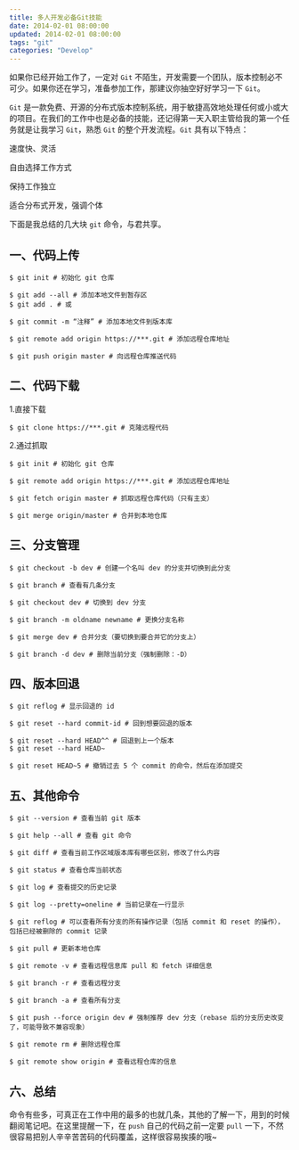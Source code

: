 ```yaml
---
title: 多人开发必备Git技能
date: 2014-02-01 08:00:00
updated: 2014-02-01 08:00:00
tags: "git"
categories: "Develop"
---
```


如果你已经开始工作了，一定对 `Git` 不陌生，开发需要一个团队，版本控制必不可少。如果你还在学习，准备参加工作，那建议你抽空好好学习一下 `Git`。

`Git` 是一款免费、开源的分布式版本控制系统，用于敏捷高效地处理任何或小或大的项目。在我们的工作中也是必备的技能，还记得第一天入职主管给我的第一个任务就是让我学习 `Git`，熟悉 `Git` 的整个开发流程。`Git` 具有以下特点：

速度快、灵活

自由选择工作方式

保持工作独立

适合分布式开发，强调个体

下面是我总结的几大块 `git` 命令，与君共享。

<!-- more -->

## 一、代码上传

```shell
$ git init # 初始化 git 仓库
```

```shell
$ git add --all # 添加本地文件到暂存区
$ git add . # 或
```

```shell
$ git commit -m “注释” # 添加本地文件到版本库
```

```shell
$ git remote add origin https://***.git # 添加远程仓库地址
```

```shell
$ git push origin master # 向远程仓库推送代码
```

## 二、代码下载

1.直接下载

```shell
$ git clone https://***.git # 克隆远程代码
```

2.通过抓取

```shell
$ git init # 初始化 git 仓库
```

```shell
$ git remote add origin https://***.git # 添加远程仓库地址
```

```shell
$ git fetch origin master # 抓取远程仓库代码（只有主支）
```

```shell
$ git merge origin/master # 合并到本地仓库
```

## 三、分支管理

```shell
$ git checkout -b dev # 创建一个名叫 dev 的分支并切换到此分支
```

```shell
$ git branch # 查看有几条分支
```

```shell
$ git checkout dev # 切换到 dev 分支
```

```shell
$ git branch -m oldname newname # 更换分支名称
```

```shell
$ git merge dev # 合并分支（要切换到要合并它的分支上）
```

```shell
$ git branch -d dev # 删除当前分支（强制删除：-D）
```

## 四、版本回退

```shell
$ git reflog # 显示回退的 id
```

```shell
$ git reset --hard commit-id # 回到想要回退的版本
```

```shell
$ git reset --hard HEAD^^ # 回退到上一个版本
$ git reset --hard HEAD~
```

```shell
$ git reset HEAD~5 # 撤销过去 5 个 commit 的命令，然后在添加提交
```

## 五、其他命令

```shell
$ git --version # 查看当前 git 版本
```

```shell
$ git help --all # 查看 git 命令
```

```shell
$ git diff # 查看当前工作区域版本库有哪些区别，修改了什么内容
```

```shell
$ git status # 查看仓库当前状态
```

```shell
$ git log # 查看提交的历史记录
```

```shell
$ git log --pretty=oneline # 当前记录在一行显示
```

```shell
$ git reflog # 可以查看所有分支的所有操作记录（包括 commit 和 reset 的操作），包括已经被删除的 commit 记录
```

```shell
$ git pull # 更新本地仓库
```

```shell
$ git remote -v # 查看远程信息库 pull 和 fetch 详细信息
```

```shell
$ git branch -r # 查看远程分支
```

```shell
$ git branch -a # 查看所有分支
```

```shell
$ git push --force origin dev # 强制推荐 dev 分支（rebase 后的分支历史改变了，可能导致不兼容现象）
```

```shell
$ git remote rm # 删除远程仓库
```

```shell
$ git remote show origin # 查看远程仓库的信息
```

## 六、总结

命令有些多，可真正在工作中用的最多的也就几条，其他的了解一下，用到的时候翻阅笔记吧。在这里提醒一下，在 `push` 自己的代码之前一定要 `pull` 一下，不然很容易把别人辛辛苦苦码的代码覆盖，这样很容易挨揍的哦~
